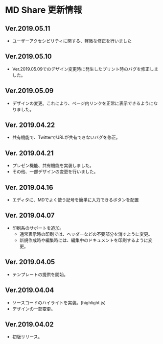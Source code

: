 # MD Share 更新情報
## Ver.2019.05.11
* ユーザーアクセシビリティに関する、軽微な修正を行いました
## Ver.2019.05.10
* Ver.2019.05.09でのデザイン変更時に発生したプリント時のバグを修正しました。
## Ver.2019.05.09
* デザインの変更。これにより、ページ内リンクを正常に表示できるようになりました。
## Ver. 2019.04.22
* 共有機能で、TwitterでURLが共有できないバグを修正。
## Ver. 2019.04.21
* プレゼン機能、共有機能を実装しました。
* その他、一部デザインの変更を行いました。
## Ver. 2019.04.16
* エディタに、MDでよく使う記号を簡単に入力できるボタンを配置
## Ver. 2019.04.07
* 印刷系のサポートを追加。
    * 通常表示時の印刷では、ヘッダーなどの不要部分を消すように変更。
	* 新規作成時や編集時には、編集中のドキュメントを印刷するように変更。
## Ver. 2019.04.05
* テンプレートの提供を開始。
## Ver.2019.04.04
* ソースコードのハイライトを実装。(highlight.js)
* デザインの一部変更。
## Ver.2019.04.02
* 初版リリース。
